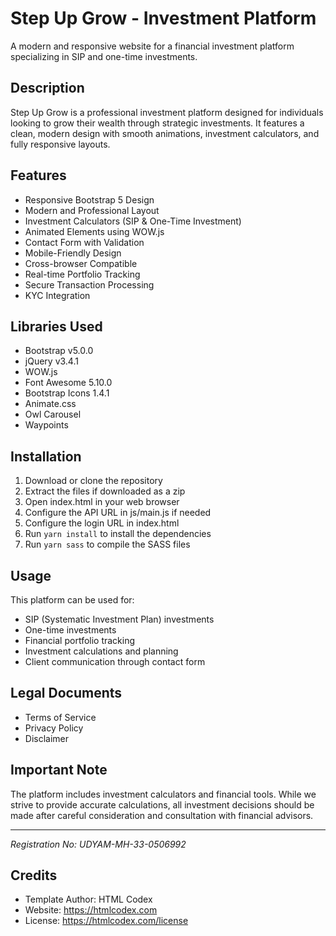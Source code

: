 # Step Up Grow - Investment Platform

A modern and responsive website for a financial investment platform specializing in SIP and one-time investments.

## Description

Step Up Grow is a professional investment platform designed for individuals looking to grow their wealth through strategic investments. It features a clean, modern design with smooth animations, investment calculators, and fully responsive layouts.

## Features

- Responsive Bootstrap 5 Design
- Modern and Professional Layout
- Investment Calculators (SIP & One-Time Investment)
- Animated Elements using WOW.js
- Contact Form with Validation
- Mobile-Friendly Design
- Cross-browser Compatible
- Real-time Portfolio Tracking
- Secure Transaction Processing
- KYC Integration

## Libraries Used

- Bootstrap v5.0.0
- jQuery v3.4.1
- WOW.js
- Font Awesome 5.10.0
- Bootstrap Icons 1.4.1
- Animate.css
- Owl Carousel
- Waypoints

## Installation

1. Download or clone the repository
2. Extract the files if downloaded as a zip
3. Open index.html in your web browser
4. Configure the API URL in js/main.js if needed
5. Configure the login URL in index.html
6. Run `yarn install` to install the dependencies
7. Run `yarn sass` to compile the SASS files

## Usage

This platform can be used for:
- SIP (Systematic Investment Plan) investments
- One-time investments
- Financial portfolio tracking
- Investment calculations and planning
- Client communication through contact form

## Legal Documents

- Terms of Service
- Privacy Policy
- Disclaimer

## Important Note

The platform includes investment calculators and financial tools. While we strive to provide accurate calculations, all investment decisions should be made after careful consideration and consultation with financial advisors.

---
*Registration No: UDYAM-MH-33-0506992*

## Credits

- Template Author: HTML Codex
- Website: https://htmlcodex.com
- License: https://htmlcodex.com/license
